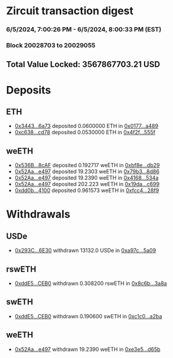 # Zircuit transaction digest
### 6/5/2024, 7:00:26 PM - 6/5/2024, 8:00:33 PM (EST)
### Block 20028703 to 20029055

## Total Value Locked: 3567867703.21 USD

# Deposits
## ETH
- [0x3443...6a73](https://etherscan.io/address/0x34435A25826835C683aaaa08B730da250B3a6a73) deposited 0.0600000 ETH in [0x0177...a489](https://etherscan.io/tx/0x34435A25826835C683aaaa08B730da250B3a6a73)
- [0xc638...cd78](https://etherscan.io/address/0xc6385F479b702D4Bf5D24f2A74619810d3abcd78) deposited 0.0530000 ETH in [0x4f2f...555f](https://etherscan.io/tx/0xc6385F479b702D4Bf5D24f2A74619810d3abcd78)
## weETH
- [0x536B...8cAF](https://etherscan.io/address/0x536B7985F65999Ddcf004795D6D2b4607B818cAF) deposited 0.192717 weETH in [0xbf8e...db29](https://etherscan.io/tx/0x536B7985F65999Ddcf004795D6D2b4607B818cAF)
- [0x52Aa...e497](https://etherscan.io/address/0x52Aa899454998Be5b000Ad077a46Bbe360F4e497) deposited 19.2303 weETH in [0x79b3...8d86](https://etherscan.io/tx/0x52Aa899454998Be5b000Ad077a46Bbe360F4e497)
- [0x52Aa...e497](https://etherscan.io/address/0x52Aa899454998Be5b000Ad077a46Bbe360F4e497) deposited 19.2390 weETH in [0x4168...534a](https://etherscan.io/tx/0x52Aa899454998Be5b000Ad077a46Bbe360F4e497)
- [0x52Aa...e497](https://etherscan.io/address/0x52Aa899454998Be5b000Ad077a46Bbe360F4e497) deposited 202.223 weETH in [0x19da...c699](https://etherscan.io/tx/0x52Aa899454998Be5b000Ad077a46Bbe360F4e497)
- [0xdd0b...4100](https://etherscan.io/address/0xdd0bba96188F6Bf2335D4B019EEd6d948ab04100) deposited 0.961573 weETH in [0xfcc4...28f9](https://etherscan.io/tx/0xdd0bba96188F6Bf2335D4B019EEd6d948ab04100)
# Withdrawals
## USDe
- [0x293C...6E30](https://etherscan.io/address/0x293C6937D8D82e05B01335F7B33FBA0c8e256E30) withdrawn 13132.0 USDe in [0xa97c...5a09](https://etherscan.io/tx/0x293C6937D8D82e05B01335F7B33FBA0c8e256E30)
## rswETH
- [0xddE5...CEB0](https://etherscan.io/address/0xddE57C1Ea80F33da824c7c8d5b7Bb9452523CEB0) withdrawn 0.308200 rswETH in [0x8c6b...3a8a](https://etherscan.io/tx/0xddE57C1Ea80F33da824c7c8d5b7Bb9452523CEB0)
## swETH
- [0xddE5...CEB0](https://etherscan.io/address/0xddE57C1Ea80F33da824c7c8d5b7Bb9452523CEB0) withdrawn 0.190600 swETH in [0xc1c0...a2ba](https://etherscan.io/tx/0xddE57C1Ea80F33da824c7c8d5b7Bb9452523CEB0)
## weETH
- [0x52Aa...e497](https://etherscan.io/address/0x52Aa899454998Be5b000Ad077a46Bbe360F4e497) withdrawn 19.2390 weETH in [0xe3e5...d65b](https://etherscan.io/tx/0x52Aa899454998Be5b000Ad077a46Bbe360F4e497)
